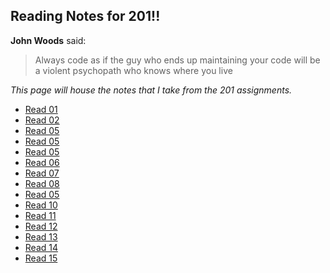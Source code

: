 ## Reading Notes for 201!!

**John Woods** said:
>Always code as if the guy who ends up maintaining your code will be a violent psychopath who knows where you live

*This page will house the notes that I take from the 201 assignments.*

- [Read 01](class-01.md)
- [Read 02](class-02.md)
- [Read 05](class-03.md)
- [Read 05](class-04.md)
- [Read 05](class-05.md)
- [Read 06](class-06.md)
- [Read 07](class-07.md)
- [Read 08](class-08.md)
- [Read 05](class-09.md)
- [Read 10](class-10.md)
- [Read 11](class-11.md)
- [Read 12](class-12.md)
- [Read 13](class-13.md)
- [Read 14](class-14.md)
- [Read 15](class-15.md)
